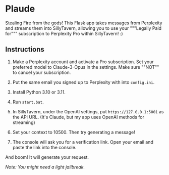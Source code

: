 # Plaude

Stealing Fire from the gods!
This Flask app takes messages from Perplexity and streams them into SillyTavern, allowing you to use your """Legally Paid for""" subscription to Perplexity Pro within SillyTavern! :)

## Instructions

1. Make a Perplexity account and activate a Pro subscription. Set your preferred model to Claude-3-Opus in the settings. Make sure ""NOT"" to cancel your subscription.

2. Put the same email you signed up to Perplexity with into `config.ini`.

3. Install Python 3.10 or 3.11.

4. Run `start.bat`.

5. In SillyTavern, under the OpenAI settings, put `https://127.0.0.1:5001` as the API URL. (It's Claude, but my app uses OpenAI methods for streaming)

6. Set your context to 10500. Then try generating a message!

7. The console will ask you for a verification link. Open your email and paste the link into the console.

And boom! It will generate your request.

*Note: You might need a light jailbreak.*
